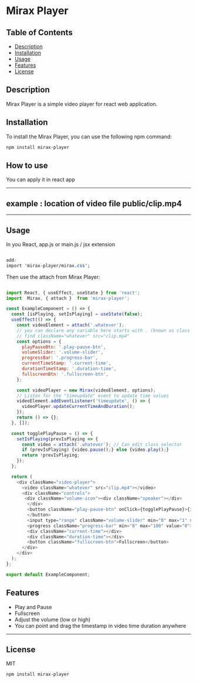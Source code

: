 # Mirax Player

## Table of Contents

- [Description](#description)
- [Installation](#installation)
- [Usage](#usage)
- [Features](#features)
- [License](#license)

## Description

Mirax Player is a simple video player for react web application.

## Installation

To install the Mirax Player, you can use the following npm command:

```bash
npm install mirax-player
```


## How to use

You can apply it in react app

------------

example : location of video file public/clip.mp4
-----------------

------------
## Usage

In you React, app.js or main.js / jsx extension

```css

add: 
import 'mirax-player/mirax.css';

```

Then use the attach from Mirax Player:

```js

import React, { useEffect, useState } from 'react';
import  Mirax, { attach }  from 'mirax-player';

const ExampleComponent = () => {
  const [isPlaying, setIsPlaying] = useState(false);
  useEffect(() => {
    const videoElement = attach('.whatever'); 
    // you can declare any variable here starts with . (known as class selector)
    // find className="whatever" src="clip.mp4"
    const options = {
      playPauseBtn: '.play-pause-btn',
      volumeSlider: '.volume-slider',
      progressBar: '.progress-bar',
      currentTimeStamp: '.current-time',
      durationTimeStamp: '.duration-time',
      fullscreenBtn: '.fullscreen-btn',
    };

    const videoPlayer = new Mirax(videoElement, options);
    // Listen for the "timeupdate" event to update time values
    videoElement.addEventListener('timeupdate', () => {
      videoPlayer.updateCurrentTimeAndDuration();
    });
    return () => {};
  }, []);

  const togglePlayPause = () => {
    setIsPlaying(prevIsPlaying => {
      const video = attach('.whatever'); // Can edit class selector
      if (prevIsPlaying) {video.pause();} else {video.play();}
      return !prevIsPlaying;
    });
  };

  return (
    <div className="video-player">
      <video className="whatever" src="clip.mp4"></video>
      <div className="controls">
       <div className="volume-icon"><div className="speaker"></div>
        </div>
        <button className="play-pause-btn" onClick={togglePlayPause}>{isPlaying ? 'Pause' : 'Play'}
        </button>
        <input type="range" className="volume-slider" min="0" max="1" step="0.01"defaultValue="1"/>
        <progress className="progress-bar" min="0" max="100" value="0"></progress>
        <div className="current-time"></div>
        <div className="duration-time"></div>
        <button className="fullscreen-btn">Fullscreen</button>
      </div>
    </div>
  );
};

export default ExampleComponent;

``` 

## Features

- Play and Pause
- Fullscreen
- Adjust the volume (low or high)
- You can point and drag the timestamp in video time duration anywhere

----------------------------------------------------
## License

MIT


```bash
npm install mirax-player
